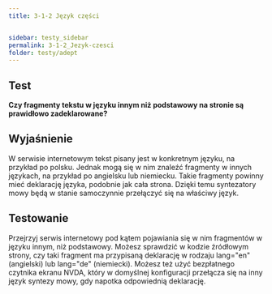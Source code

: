 ```yaml
---
title: 3-1-2 Język części


sidebar: testy_sidebar
permalink: 3-1-2_Jezyk-czesci
folder: testy/adept
---
```


## Test
**Czy fragmenty tekstu w języku innym niż podstawowy na stronie są prawidłowo zadeklarowane?**

## Wyjaśnienie
W serwisie internetowym tekst pisany jest w konkretnym języku, na przykład po polsku. Jednak mogą się w nim znaleźć fragmenty w innych językach, na przykład po angielsku lub niemiecku. Takie fragmenty powinny mieć deklarację języka, podobnie jak cała strona. Dzięki temu syntezatory mowy będą w stanie samoczynnie przełączyć się na właściwy język.

## Testowanie
Przejrzyj serwis internetowy pod kątem pojawiania się w nim fragmentów w języku innym, niż podstawowy. Możesz sprawdzić w kodzie źródłowym strony, czy taki fragment ma przypisaną deklarację w rodzaju lang="en" (angielski) lub lang="de" (niemiecki). Możesz też użyć bezpłatnego czytnika ekranu NVDA, który w domyślnej konfiguracji przełącza się na inny język syntezy mowy, gdy napotka odpowiednią deklarację.

